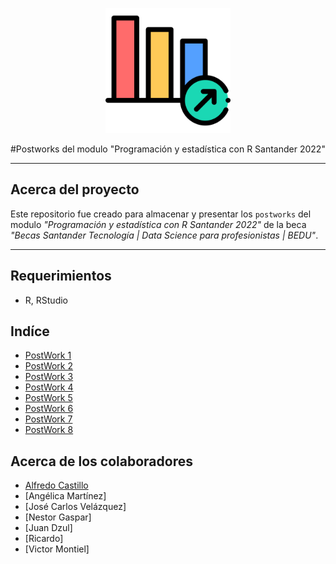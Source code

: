 <p align="center">
  <img src="img/logo.png" alt="Logo" width="200" height="200">
</p>

#Postworks del modulo "Programación y estadística con R Santander 2022"
***
## Acerca del proyecto
Este repositorio fue creado para almacenar y presentar los `postworks` del modulo _"Programación y estadística con R Santander 2022"_ de la beca _"Becas Santander Tecnología | Data Science para profesionistas | BEDU"_.
***

## Requerimientos
* R, RStudio

## Indíce

- [PostWork 1](src/PostWork1)
- [PostWork 2](src/PostWork2)
- [PostWork 3](src/PostWork3)
- [PostWork 4](src/PostWork4)
- [PostWork 5](src/PostWork5)
- [PostWork 6](src/PostWork6)
- [PostWork 7](src/PostWork7)
- [PostWork 8](src/PostWork8)


## Acerca de los colaboradores
- [Alfredo Castillo](https://github.com/alsolisc)
- [Angélica Martínez]
- [José Carlos Velázquez]
- [Nestor Gaspar]
- [Juan Dzul]
- [Ricardo]
- [Victor Montiel]
